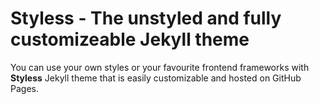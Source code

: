 # Styless - The unstyled and fully customizeable Jekyll theme
You can use your own styles or your favourite frontend frameworks with **Styless** Jekyll theme that is easily customizable and hosted on GitHub Pages.
